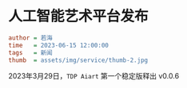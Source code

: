 # 人工智能艺术平台发布

```ini
author = 若海
time   = 2023-06-15 12:00:00
tags   = 新闻
thumb  = assets/img/service/thumb-2.jpg
```

2023年3月29日，`TDP Aiart` 第一个稳定版释出 v0.0.6
